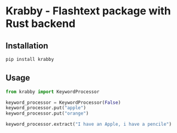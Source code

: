 # Krabby - Flashtext package with Rust backend

## Installation

```sh
pip install krabby
```

## Usage

```py
from krabby import KeywordProcessor

keyword_processor = KeywordProcessor(False)
keyword_processor.put("apple")
keyword_processor.put("orange")

keyword_processor.extract("I have an Apple, i have a pencile")
```
